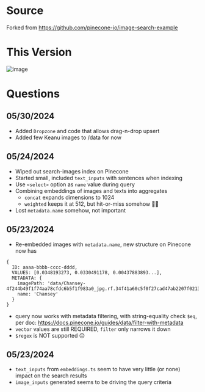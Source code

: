 # Source

Forked from https://github.com/pinecone-io/image-search-example

# This Version

![image](https://github.com/chunich/pinecone-image-search/assets/80179854/fa32a66a-e4b0-43ba-9359-56d900087d1f)

# Questions

## 05/30/2024

- Added `Dropzone` and code that allows drag-n-drop upsert
- Added few Keanu images to /data for now

## 05/24/2024

- Wiped out search-images index on Pinecone
- Started small, included `text_inputs` with sentences when indexing
- Use `<select>` option as `name` value during query
- Combining embeddings of images and texts into aggregates
  - `concat` expands dimensions to 1024
  - `weighted` keeps it at 512, but hit-or-miss somehow 🤷‍♂️
- Lost `metadata.name` somehow, not important

## 05/23/2024

- Re-embedded images with `metadata.name`, new structure on Pinecone now has

```
{
  ID: aaaa-bbbb-cccc-dddd,
  VALUES: [0.0348193273, 0.0330491178, 0.00437883893...],
  METADATA: {
    imagePath: 'data/Chansey-4f244b49f1f74aa78cfdc6b5f1f983a0_jpg.rf.34f41a60c5f0f27cad47ab2207f02132.jpg`,
    name: 'Chansey'
  }
}
```

- query now works with metadata filtering, with string-equality check `$eq`, per doc: https://docs.pinecone.io/guides/data/filter-with-metadata
- `vector` values are still REQUIRED, `filter` only narrows it down
- `$regex` is NOT supported 😔

## 05/23/2024

- `text_inputs` from `embeddings.ts` seem to have very little (or none) impact on the search results
- `image_inputs` generated seems to be driving the query criteria
